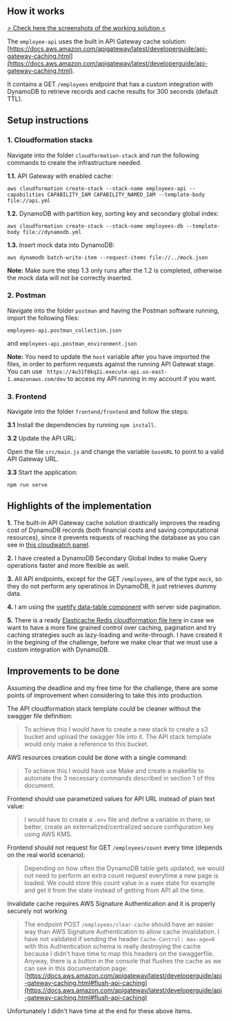 ## How it works

[> Check here the screenshots of the working solution <](https://github.com/andreybleme/api_enhancement/tree/master/screenshots) 

The `employee-api` uses the built in API Gateway cache solution: [https://docs.aws.amazon.com/apigateway/latest/developerguide/api-gateway-caching.html](https://docs.aws.amazon.com/apigateway/latest/developerguide/api-gateway-caching.html).

It contains a GET `/employees` endpoint that has a custom integration with DynamoDB to retrieve records and cache results for 300 seconds (default TTL).

## Setup instructions

### 1. Cloudformation stacks

Navigate into the folder `cloudformation-stack` and run the following commands to create the infrastructure needed.

**1.1.** API Gateway with enabled cache:

`aws cloudformation create-stack --stack-name employees-api --capabilities CAPABILITY_IAM CAPABILITY_NAMED_IAM --template-body file://api.yml`

**1.2.** DynamoDB with partition key, sorting key and secondary global index:

`aws cloudformation create-stack --stack-name employees-db --template-body file://dynamodb.yml`

**1.3.** Insert mock data into DynamoDB: 

`aws dynamodb batch-write-item --request-items file://../mock.json`

**Note:** Make sure the step 1.3 only runs after the 1.2 is completed, otherwise the mock data will not be correctly inserted. 


### 2. Postman

Navigate into the folder `postman` and having the Postman software running, import the following files:

`employees-api.postman_collection.json`

and `employees-api.postman_environment.json`

**Note:** You need to update the `host` variable after you have imported the files, in order to perform requests against the running API Gatewat stage. 
You can use ` https://4u31f8kq2i.execute-api.us-east-1.amazonaws.com/dev` to access my API running in my account if you want. 


### 3. Frontend

Navigate into the folder `frontend/frontend` and follow the steps:

**3.1** Install the dependencies by running `npm install`.

**3.2** Update the API URL:

Open the file `src/main.js` and change the variable `baseURL` to point to a valid API Gateway URL.

**3.3** Start the application:

`npm run serve`

## Highlights of the implementation

**1.** The built-in API Gateway cache solution drastically improves the reading cost of DynamoDB records (both financial costs and saving computational resources), since it prevents requests of reaching the database as you can see in [this cloudwatch panel](https://github.com/andreybleme/api_enhancement/blob/master/screenshots/energicos-cache-without-invalidation.png).

**2.** I have created a DynamoDB Secondary Global Index to make Query operations faster and more flexible as well.

**3.** All API endpoints, except for the GET `/employees`, are of the type `mock`, so they do not perform any operatinos in DynamoDB, it just retrieves dummy data.

**4.** I am using the [vuetify data-table component](https://vuetifyjs.com/pt-BR/components/data-tables) with server side pagination.

**5.** There is a ready [Elasticache Redis cloudformation file here](https://github.com/andreybleme/api_enhancement/commit/7ed95be0a2a2ef51221c6b8c146dd8aed1174ecc#diff-84778dc6450b7f38d4f9edaf02023657) in case we want to have a more fine grained control over caching, pagination and try caching strategies such as lazy-loading and write-through.
I have created it in the begining of the challenge, before we make clear that we must use a custom integration with DynamoDB.



## Improvements to be done

Assuming the deadline and my free time for the challenge, there are some points of improvement when considering to take this into production.

The API cloudformation stack template could be cleaner without the swagger file definition:

> To achieve this I would have to create a new stack to create a s3 bucket and upload the swagger file into it. The API stack template would only make a reference to this bucket.

AWS resources creation could be done with a single command:

> To achieve this I would have use Make and create a makefile to automate the 3 necessary commands described in section 1 of this document.

Frontend should use parametized values for API URL instead of plain text value:

> I would have to create a `.env` file and define a variable in there, or better, create an externalized/centralized secure configuration key using AWS KMS. 

Frontend should not request for GET `/employees/count` every time (depends on the real world scenario):

> Depending on how often the DynamoDB table gets updated, we would not need to perform an extra count request everytime a new page is loaded. We could store this count value in a vuex state for example and get it from the state instead of getting from API all the time.

Invalidate cache requires AWS Signature Authentication and it is properly securely not working

> The endpoint POST `/employees/clear-cache` should have an easier way than AWS Signature Authentication to allow cache invalidation. 
I have not validated if sending the header `Cache-Control: max-age=0` with this Authentication schema is really destroying the cache because I didn't have time to map this headers on the swaggerfile.
Anyway, there is a button in the console that flushes the cache as we can see in this documentation page: [https://docs.aws.amazon.com/apigateway/latest/developerguide/api-gateway-caching.html#flush-api-caching](https://docs.aws.amazon.com/apigateway/latest/developerguide/api-gateway-caching.html#flush-api-caching)

Unfortunately I didn't have time at the end for these above items.


